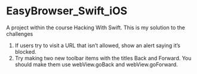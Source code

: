 # EasyBrowser_Swift_iOS

A project within the course Hacking With Swift.
This is my solution to the challenges

1. If users try to visit a URL that isn’t allowed, show an alert saying it’s blocked.
2. Try making two new toolbar items with the titles Back and Forward. You should make them use webView.goBack and webView.goForward.

